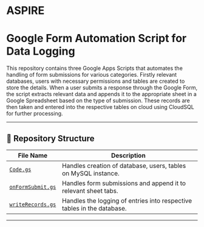 # ASPIRE
# Google Form Automation Script for Data Logging

This repository contains three Google Apps Scripts that automates the handling of form submissions for various categories. Firstly relevant databases, users with necessary permissions and tables are created to store the details. When a user submits a response through the Google Form, the script extracts relevant data and appends it to the appropriate sheet in a Google Spreadsheet based on the type of submission. These records are then taken and entered into the respective tables on cloud using CloudSQL for further processing.

---

## 📁 Repository Structure

| File Name | Description |
|----------|-------------|
| [`Code.gs`](<https://github.com/shravaninindra/ASPIRE/blob/main/create.gs>) | Handles creation of database, users, tables on MySQL instance. 
| [`onFormSubmit.gs`](<https://github.com/shravaninindra/ASPIRE/blob/main/onFormSubmit.gs>) | Handles form submissions and append it to relevant sheet tabs. 
| [`writeRecords.gs`](<https://github.com/shravaninindra/ASPIRE/blob/main/writeRecords.gs>) | Handles the logging of entries into respective tables in the database. 

---
